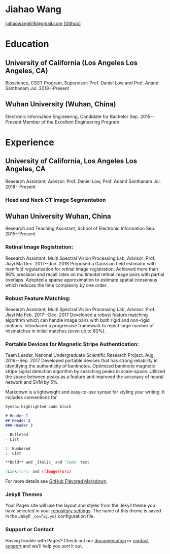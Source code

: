 # Jiahao Wang

jiahaowang616@gmail.com [[Github]](https://github.com/JiahaoPlus/)

# Education

## University of California (Los Angeles Los Angeles, CA)
Bioscience, CSST Program, Supervisor: Prof. Daniel Low and Prof. Anand Santhanam Jul. 2018--Present

## Wuhan University (Wuhan, China)
Electronic Information Engineering, Candidate for Bachelor Sep. 2015--Present
Member of the Excellent Engineering Program

# Experience
## University of California, Los Angeles Los Angeles, CA
Research Assistant, Advisor: Prof. Daniel Low, Prof. Anand Santhanam Jul. 2018--Present
### Head and Neck CT Image Segmentation

## Wuhan University Wuhan, China
Research and Teaching Assistant, School of Electronic Information Sep. 2015--Present
### Retinal Image Registration:
Research Assistant, Multi Spectral Vision Processing Lab, Advisor: Prof. Jiayi Ma Dec. 2017--Jun. 2018
Proposed a Gaussian field estimator with manifold regularization for retinal image registration.
Achieved more than 96% precision and recall rates on multimodal retinal image pairs with partial overlaps.
Adopted a sparse approximation to estimate spatial consensus which reduces the time complexity by one order
### Robust Feature Matching:
Research Assistant, Multi Spectral Vision Processing Lab, Advisor: Prof. Jiayi Ma Feb. 2017--Dec. 2017
Developed a robust feature matching algorithm which can handle image pairs with both rigid and non-rigid motions.
Introduced a progressive framework to reject large number of mismatches in initial matches (even up to 80%).
### Portable Devices for Magnetic Stripe Authentication:
Team Leader, National Undergraduate Scientific Research Project. Aug. 2016--Sep. 2017
Developed portable devices that has strong reliability in identifying the authenticity of banknotes.
Optimized banknote magnetic stripe signal detection algorithm by searching peaks in scale-space.
Utilized the space between peaks as a feature and improved the accuracy of neural network and SVM by 5%.
















Markdown is a lightweight and easy-to-use syntax for styling your writing. It includes conventions for

```markdown
Syntax highlighted code block

# Header 1
## Header 2
### Header 3

- Bulleted
- List

1. Numbered
2. List

**Bold** and _Italic_ and `Code` text

[Link](url) and ![Image](src)
```

For more details see [GitHub Flavored Markdown](https://guides.github.com/features/mastering-markdown/).

### Jekyll Themes

Your Pages site will use the layout and styles from the Jekyll theme you have selected in your [repository settings](https://github.com/JiahaoPlus/jiahao.github.io/settings). The name of this theme is saved in the Jekyll `_config.yml` configuration file.

### Support or Contact

Having trouble with Pages? Check out our [documentation](https://help.github.com/categories/github-pages-basics/) or [contact support](https://github.com/contact) and we’ll help you sort it out.
